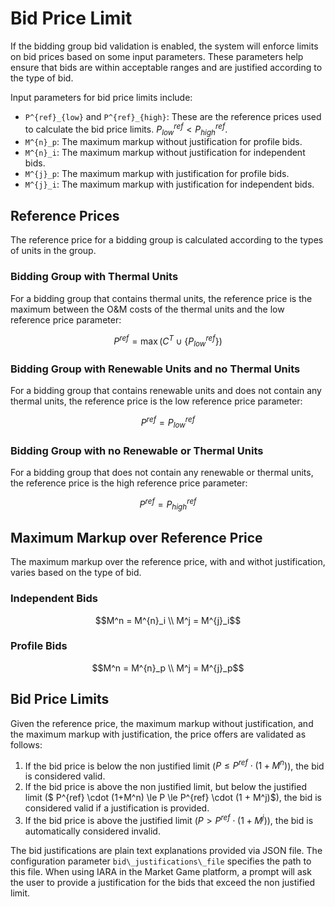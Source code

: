 # Bid Price Limit

If the bidding group bid validation is enabled, the system will enforce limits on bid prices based on some input parameters. These parameters help ensure that bids are within acceptable ranges and are justified according to the type of bid.

Input parameters for bid price limits include:
- ``P^{ref}_{low}`` and ``P^{ref}_{high}``: These are the reference prices used to calculate the bid price limits. $P^{ref}_{low} < P^{ref}_{high}$.
- ``M^{n}_p``: The maximum markup without justification for profile bids.
- ``M^{n}_i``: The maximum markup without justification for independent bids.
- ``M^{j}_p``: The maximum markup with justification for profile bids.
- ``M^{j}_i``: The maximum markup with justification for independent bids.

## Reference Prices

The reference price for a bidding group is calculated according to the types of units in the group.

### Bidding Group with Thermal Units

For a bidding group that contains thermal units, the reference price is the maximum between the O&M costs of the thermal units and the low reference price parameter: 

```math
P^{ref} = \max(C^T \cup \{P^{ref}_{low}\})
```

### Bidding Group with Renewable Units and no Thermal Units

For a bidding group that contains renewable units and does not contain any thermal units, the reference price is the low reference price parameter:

```math
P^{ref} = P^{ref}_{low}
```

### Bidding Group with no Renewable or Thermal Units
For a bidding group that does not contain any renewable or thermal units, the reference price is the high reference price parameter:

```math
P^{ref} = P^{ref}_{high}
```

## Maximum Markup over Reference Price
The maximum markup over the reference price, with and withot justification, varies based on the type of bid.

### Independent Bids

```math
M^n = M^{n}_i \\
M^j = M^{j}_i
```
### Profile Bids

```math
M^n = M^{n}_p \\
M^j = M^{j}_p
```

## Bid Price Limits

Given the reference price, the maximum markup without justification, and the maximum markup with justification, the price offers are validated as follows:

1. If the bid price is below the non justified limit ($P \le P^{ref} \cdot (1 + M^n)$), the bid is considered valid.
2. If the bid price is above the non justified limit, but below the justified limit ($ P^{ref} \cdot (1+M^n) \le P \le P^{ref} \cdot (1 + M^j)$), the bid is considered valid if a justification is provided.
3. If the bid price is above the justified limit ($P > P^{ref} \cdot (1 + M^j)$), the bid is automatically considered invalid.

The bid justifications are plain text explanations provided via JSON file. The configuration parameter ``bid\_justifications\_file`` specifies the path to this file. When using IARA in the Market Game platform, a prompt will ask the user to provide a justification for the bids that exceed the non justified limit.
